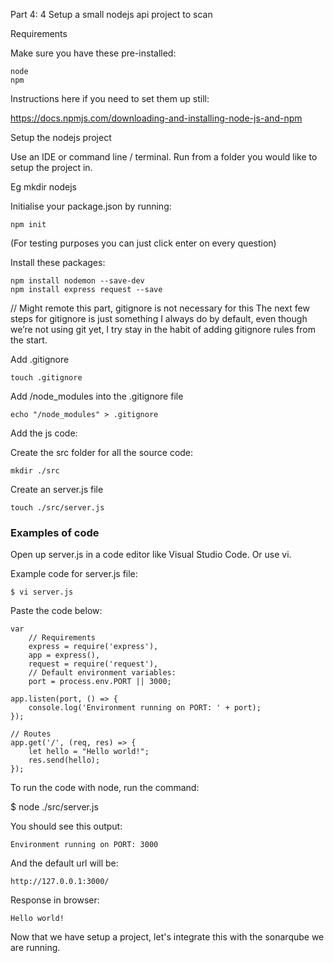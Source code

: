Part 4: 4 Setup a small nodejs api project to scan

Requirements

Make sure you have these pre-installed:

```
node
npm
```

Instructions here if you need to set them up still:

https://docs.npmjs.com/downloading-and-installing-node-js-and-npm


Setup the nodejs project

Use an IDE or command line / terminal. Run from a folder you would like to setup the project in.

Eg mkdir nodejs

Initialise your package.json by running:

```
npm init
```

(For testing purposes you can just click enter on every question)

Install these packages:

```
npm install nodemon --save-dev
npm install express request --save
```


// Might remote this part, gitignore is not necessary for this
The next few steps for gitignore is just something I always do by default, even though we’re not using git yet, I try stay in the habit of adding gitignore rules from the start.

Add .gitignore

```
touch .gitignore
```

Add /node_modules into the .gitignore file

```
echo "/node_modules" > .gitignore
```


Add the js code: 

Create the src folder for all the source code:

```
mkdir ./src
```

Create an server.js file

```
touch ./src/server.js
```

### Examples of code

Open up server.js in a code editor like Visual Studio Code. Or use vi.

Example code for server.js file:

```
$ vi server.js
```

Paste the code below:

```
var
    // Requirements
    express = require('express'),
    app = express(),
    request = require('request'),
    // Default environment variables:
    port = process.env.PORT || 3000;

app.listen(port, () => {
    console.log('Environment running on PORT: ' + port);
});

// Routes
app.get('/', (req, res) => {
    let hello = "Hello world!";
    res.send(hello);
});
```

To run the code with node, run the command:

$ node ./src/server.js

You should see this output:

```
Environment running on PORT: 3000
```

And the default url will be:

```
http://127.0.0.1:3000/
```

Response in browser:

```
Hello world!
```


Now that we have setup a project, let's integrate this with the sonarqube we are running.

